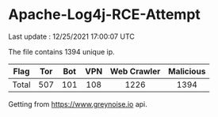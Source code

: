 
# Apache-Log4j-RCE-Attempt

Last update : 12/25/2021 17:00:07 UTC

The file contains 1394 unique ip.

| Flag | Tor | Bot | VPN | Web Crawler | Malicious |
| :-:  | :-: | :-: | :-: | :-:         | :-:       |
| Total| 507  | 101  | 108  | 1226          | 1394        |

Getting from https://www.greynoise.io api.